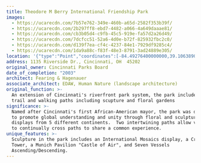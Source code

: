 ```yaml
---
title: Theodore M Berry International Friendship Park
images:
  - https://ucarecdn.com/7b57e762-349e-460b-a65d-2582f353b39f/
  - https://ucarecdn.com/2b297ff8-ebd7-4482-a066-4a649daaae81/
  - https://ucarecdn.com/cb3b05d4-c9fb-45c5-919e-fa57d2a26d49/
  - https://ucarecdn.com/7dcfcc51-52a6-4d0e-b72f-825932fbc2c0/
  - https://ucarecdn.com/d139f7ea-cf4c-4237-84e1-7929df9285c4/
  - https://ucarecdn.com/1da9a88c-f83f-48e3-8791-3ad24889e305/
location: '{"type":"Point","coordinates":[-84.49276400000000,39.10638900000000]}'
address: 1135 Riverside Dr., Cincinnati, OH  45202
original_owner: Cincinnati Parks Board
date_of_completion: "2003"
architect: Fearing & Hagenauer
associate_architect: EDAW, Human Nature (landscape architecture)
original_function: >-
  An extension of Cincinnati's riverfront park system, the park includes a bike
  trail and walking paths including scupture and floral gardens
significance: >-
  Named after Cincinnati's first African-American mayor, the park was designed
  to promote global understanding and unity through floral and sculptural
  displays from 5 different continents.  Two intertwining paths allow visitors
  to continually cross paths to share a common experience.
unique_features: >-
  Sculpture in the park includes an International Mosaics display, a Crystalline
  Tower, a Munich Pavilion "Castle of Air", and Seven Vessels
  Ascending/Descending.
---
```

